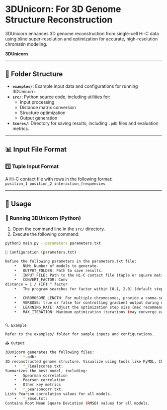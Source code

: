 # 3DUnicorn: For 3D Genome Structure Reconstruction
3DUnicorn enhances 3D genome reconstruction from single-cell Hi-C data using blind super-resolution and optimization for accurate, high-resolution chromatin modeling.

**3DUnicorn**  

---

## 📂 Folder Structure  

- **`examples/`**: Example input data and configurations for running 3DUnicorn.  
- **`src/`**: Python source code, including utilities for:  
  - Input processing  
  - Distance matrix conversion  
  - Structure optimization  
  - Output generation  
- **`Scores/`**: Directory for saving results, including `.pdb` files and evaluation metrics.  

---

## 📊 Input File Format  

### 1️⃣ **Tuple Input Format**  
A Hi-C contact file with rows in the following format:  
`position_1 position_2 interaction_frequencies`  

---

## 🚀 Usage  

### 🐍 **Running 3DUnicorn (Python)**  

1. Open the command line in the `src/` directory.  
2. Execute the following command:  

```bash
python3 main.py --parameters parameters.txt

🔧 Configuration (parameters.txt)

Define the following parameters in the parameters.txt file:
	•	NUM: Number of models to generate.
	•	OUTPUT_FOLDER: Path to save results.
	•	INPUT_FILE: Path to the Hi-C contact file (tuple or square matrix format).
	•	CONVERT_FACTOR: Conv
distance = 1 / (IF) ^ factor
	•	The program searches for factor within [0.1, 2.0] (default step size: 0.1) if not specified.

	•	CHROMOSOME_LENGTH: For multiple chromosomes, provide a comma-separated list of bead counts per chromosome (align with input data). Omit for single chromosomes.
	•	VERBOSE: true or false for controlling gradient output during optimization.
	•	LEARNING_RATE: Adjust the optimization step size (max recommended: 1).
	•	MAX_ITERATION: Maximum optimization iterations (may converge earlier).


🔍 Example

Refer to the examples/ folder for sample inputs and configurations.

📤 Output

3DUnicorn generates the following files:
	•	*.pdb:
3D reconstructed genome structure. Visualize using tools like PyMOL, Chimera, or GenomeFlow.
	•	*_Finalscores.txt:
Summarizes the best model, including:
	•	Spearman correlation
	•	Pearson correlation
	•	Other key metrics
	•	*_pearsoncorr.txt:
Lists Pearson correlation values for all models.
	•	*_rmsd.txt:
Contains Root Mean Square Deviation (RMSD) values for all models.
